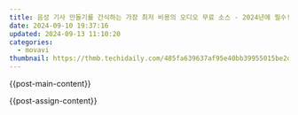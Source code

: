 ```yaml
---
title: 음성 기사 만들기를 간식하는 가장 최저 비용의 오디오 무료 소스 - 2024년에 필수!
date: 2024-09-10 19:37:16
updated: 2024-09-13 11:10:20
categories:
  - movavi
thumbnail: https://thmb.techidaily.com/485fa639637af95e40bb39955015be2d5660936e6475a435b4a4c85695223b88.jpg
---
```


{{post-main-content}}

<ins class="adsbygoogle"
     style="display:block"
     data-ad-format="autorelaxed"
     data-ad-client="ca-pub-7571918770474297"
     data-ad-slot="1223367746"></ins>

{{post-assign-content}}

<ins class="adsbygoogle"
     style="display:block"
     data-ad-client="ca-pub-7571918770474297"
     data-ad-slot="8358498916"
     data-ad-format="auto"
     data-full-width-responsive="true"></ins>

